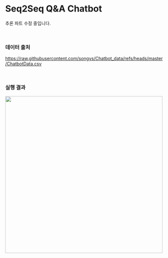 # Seq2Seq Q&A Chatbot
추론 파트 수정 중입니다.
 

<br>

### 데이터 출처
https://raw.githubusercontent.com/songys/Chatbot_data/refs/heads/master/ChatbotData.csv

<br>

### 실행 결과

<img src="./03_word_embedding/image.png" width="500"/>

<br>


